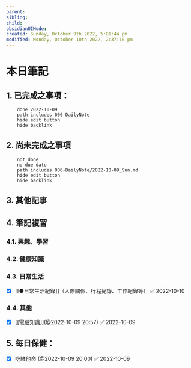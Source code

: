 ```yaml
---
parent: 
sibling: 
child: 
obsidianUIMode: 
created: Sunday, October 9th 2022, 5:01:44 pm
modified: Monday, October 10th 2022, 2:37:10 pm
---
```


# 本日筆記


## 1. 已完成之事項：
```tasks
	done 2022-10-09
	path includes 006-DailyNote
	hide edit button 
	hide backlink
```

## 2. 尚未完成之事項
```tasks
	not done
	no due date
	path includes 006-DailyNote/2022-10-09_Sun.md
	hide edit button 
	hide backlink
```

## 3. 其他記事

## 4. 筆記複習
### 4.1. 興趣、學習

### 4.2. 健康知識

### 4.3. 日常生活
- [x] [[●日常生活紀錄]]（人際關係、行程紀錄、工作紀錄等） ✅ 2022-10-10

### 4.4. 其他
- [x] [[電腦知識]](@2022-10-09 20:57) ✅ 2022-10-09

## 5. 每日保健：
- [x] 吃維他命 (@2022-10-09 20:00) ✅ 2022-10-09
